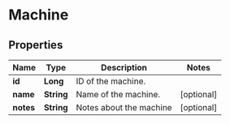 
# Machine

## Properties
Name | Type | Description | Notes
------------ | ------------- | ------------- | -------------
**id** | **Long** | ID of the machine. | 
**name** | **String** | Name of the machine. |  [optional]
**notes** | **String** | Notes about the machine |  [optional]



